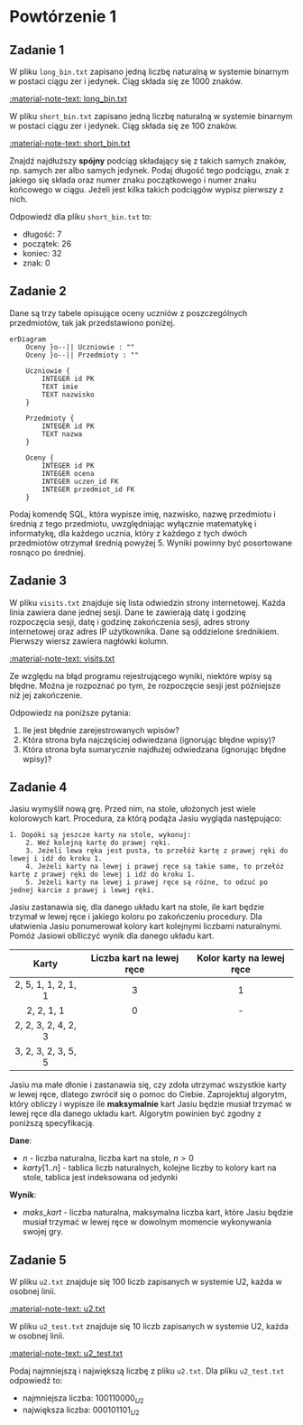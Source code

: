 # Powtórzenie 1

## Zadanie 1

W pliku `long_bin.txt` zapisano jedną liczbę naturalną w systemie binarnym w postaci ciągu zer i jedynek. Ciąg składa się ze 1000 znaków.

[:material-note-text: long_bin.txt](../../../../assets/repeat-1/long_bin.txt)

W pliku `short_bin.txt` zapisano jedną liczbę naturalną w systemie binarnym w postaci ciągu zer i jedynek. Ciąg składa się ze 100 znaków.

[:material-note-text: short_bin.txt](../../../../assets/repeat-1/short_bin.txt)

Znajdź najdłuższy **spójny** podciąg składający się z takich samych znaków, np. samych zer albo samych jedynek. Podaj długość tego podciągu, znak z jakiego się składa oraz numer znaku początkowego i numer znaku końcowego w ciągu. Jeżeli jest kilka takich podciągów wypisz pierwszy z nich.

Odpowiedź dla pliku `short_bin.txt` to:

- długość: 7
- początek: 26
- koniec: 32
- znak: 0

## Zadanie 2

Dane są trzy tabele opisujące oceny uczniów z poszczególnych przedmiotów, tak jak przedstawiono poniżej.

```mermaid
erDiagram
    Oceny }o--|| Uczniowie : ""
    Oceny }o--|| Przedmioty : ""

    Uczniowie {
        INTEGER id PK
        TEXT imie
        TEXT nazwisko
    }

    Przedmioty {
        INTEGER id PK
        TEXT nazwa
    }

    Oceny {
        INTEGER id PK
        INTEGER ocena
        INTEGER uczen_id FK
        INTEGER przedmiot_id FK
    }
```

Podaj komendę SQL, która wypisze imię, nazwisko, nazwę przedmiotu i średnią z tego przedmiotu, uwzględniając wyłącznie matematykę i informatykę, dla każdego ucznia, który z każdego z tych dwóch przedmiotów otrzymał średnią powyżej 5. Wyniki powinny być posortowane rosnąco po średniej.

## Zadanie 3

W pliku `visits.txt` znajduje się lista odwiedzin strony internetowej. Każda linia zawiera dane jednej sesji. Dane te zawierają datę i godzinę rozpoczęcia sesji, datę i godzinę zakończenia sesji, adres strony internetowej oraz adres IP użytkownika. Dane są oddzielone średnikiem. Pierwszy wiersz zawiera nagłówki kolumn.

[:material-note-text: visits.txt](../../../../assets/repeat-1/visits.txt)

Ze względu na błąd programu rejestrującego wyniki, niektóre wpisy są błędne. Można je rozpoznać po tym, że rozpoczęcie sesji jest późniejsze niż jej zakończenie.

Odpowiedz na poniższe pytania:

1. Ile jest błędnie zarejestrowanych wpisów?
2. Która strona była najczęściej odwiedzana (ignorując błędne wpisy)?
3. Która strona była sumarycznie najdłużej odwiedzana (ignorując błędne wpisy)?

## Zadanie 4

Jasiu wymyślił nową grę. Przed nim, na stole, ułożonych jest wiele kolorowych kart. Procedura, za którą podąża Jasiu wygląda następująco:

```
1. Dopóki są jeszcze karty na stole, wykonuj:
    2. Weź kolejną kartę do prawej ręki.
    3. Jeżeli lewa ręka jest pusta, to przełóż kartę z prawej ręki do lewej i idź do kroku 1.
    4. Jeżeli karty na lewej i prawej ręce są takie same, to przełóż kartę z prawej ręki do lewej i idź do kroku 1.
    5. Jeżeli karty na lewej i prawej ręce są różne, to odzuć po jednej karcie z prawej i lewej ręki.
```

Jasiu zastanawia się, dla danego układu kart na stole, ile kart będzie trzymał w lewej ręce i jakiego koloru po zakończeniu procedury. Dla ułatwienia Jasiu ponumerował kolory kart kolejnymi liczbami naturalnymi. Pomóż Jasiowi oblliczyć wynik dla danego układu kart.

|      **Karty**      | **Liczba kart na lewej ręce** | **Kolor karty na lewej ręce** |
|:-------------------:|:-----------------------------:|:-----------------------------:|
| 2, 5, 1, 1, 2, 1, 1 |               3               |               1               |
|      2, 2, 1, 1     |               0               |               -               |
| 2, 2, 3, 2, 4, 2, 3 |                               |                               |
| 3, 2, 3, 2, 3, 5, 5 |                               |                               |

Jasiu ma małe dłonie i zastanawia się, czy zdoła utrzymać wszystkie karty w lewej ręce, dlatego zwrócił się o pomoc do Ciebie. Zaprojektuj algorytm, który obliczy i wypisze ile **maksymalnie** kart Jasiu będzie musiał trzymać w lewej ręce dla danego układu kart. Algorytm powinien być zgodny z poniższą specyfikacją.

**Dane**:

- $n$ - liczba naturalna, liczba kart na stole, $n>0$
- $karty[1..n]$ - tablica liczb naturalnych, kolejne liczby to kolory kart na stole, tablica jest indeksowana od jedynki
  
**Wynik**:

- $maks\_kart$ - liczba naturalna, maksymalna liczba kart, które Jasiu będzie musiał trzymać w lewej ręce w dowolnym momencie wykonywania swojej gry.

## Zadanie 5

W pliku `u2.txt` znajduje się 100 liczb zapisanych w systemie U2, każda w osobnej linii.

[:material-note-text: u2.txt](../../../../assets/repeat-1/u2.txt)

W pliku `u2_test.txt` znajduje się 10 liczb zapisanych w systemie U2, każda w osobnej linii.

[:material-note-text: u2_test.txt](../../../../assets/repeat-1/u2_test.txt)

Podaj najmniejszą i największą liczbę z pliku `u2.txt`. Dla pliku `u2_test.txt` odpowiedź to:

- najmniejsza liczba: $100110000_{U2}$
- największa liczba: $000101101_{U2}$

